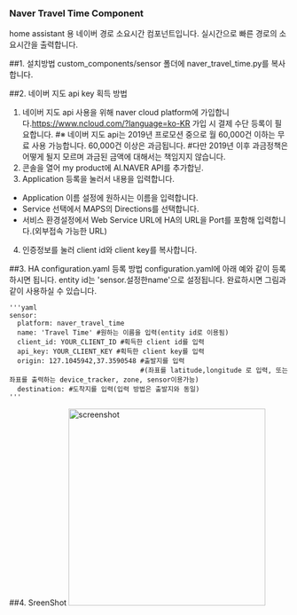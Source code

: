 ### Naver Travel Time Component
home assistant 용 네이버 경로 소요시간 컴포넌트입니다.
실시간으로 빠른 경로의 소요시간을 출력합니다.

##1. 설치방법
  custom_components/sensor 폴더에 naver_travel_time.py를 복사합니다.
  
##2. 네이버 지도 api key 획득 방법
  1) 네이버 지도 api 사용을 위해 naver cloud platform에 가입합니다.<https://www.ncloud.com/?language=ko-KR>
     가입 시 결제 수단 등록이 필요합니다.
  #※ 네이버 지도 api는 2019년 프로모션 중으로 월 60,000건 이하는 무료 사용 가능합니다. 60,000건 이상은 과금됩니다.
    #다만 2019년 이후 과금정책은 어떻게 될지 모르며 과금된 금액에 대해서는 책임지지 않습니다.
  2) 콘솔을 열어 my product에 AI.NAVER API를 추가합닏.
  3) Application 등록을 눌러서 내용을 입력합니다.
   - Application 이름 설정에 원하시는 이름을 입력합니다.
   - Service 선택에서 MAPS의 Directions를 선택합니다.
   - 서비스 환경설정에서 Web Service URL에 HA의 URL을 Port를 포함해 입력합니다.(외부접속 가능한 URL)
  4) 인증정보를 눌러 client id와 client key를 복사합니다.
  
##3. HA configuration.yaml 등록 방법
  configuration.yaml에 아래 예와 같이 등록하시면 됩니다. entity id는 'sensor.설정한name'으로 설정됩니다. 완료하시면 그림과 같이 사용하실 수 있습니다.

    '''yaml
    sensor:
      platform: naver_travel_time
      name: 'Travel Time' #원하는 이름을 입력(entity id로 이용됨)
      client_id: YOUR_CLIENT_ID #획득한 client id를 입력
      api_key: YOUR_CLIENT_KEY #획득한 client key를 입력
      origin: 127.1045942,37.3590548 #출발지를 입력
                                     #(좌표를 latitude,longitude 로 입력, 또는 좌표를 출력하는 device_tracker, zone, sensor이용가능)
      destination: #도착지를 입력(입력 방법은 출발지와 동일)
    '''
    
##4. SreenShot
<img width="355" alt="screenshot" src="https://user-images.githubusercontent.com/37936802/52165495-01ec4980-2745-11e9-86c1-d1ea2e3e1d45.png">
